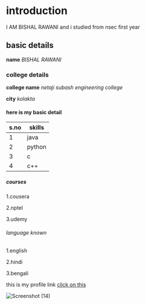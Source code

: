 # introduction
I AM BISHAL RAWANI  and i studied from nsec first year 
 
 ## basic details 
 **name** *BISHAL RAWANI*
 
 ### college details
 **college name**  *netaji subash engineering college*
 
 **city** *kolakta*
 
 #### here is my basic detail
 |s.no|skills
 |----|-----|
 |1|java|
 |2|python|
 |3|c|
 |4|c++|
 
 ##### courses
 1.cousera
 
 2.nptel
 
 3.udemy
 
 ###### language known
 
 1.english
 
 2.hindi
 
 3.bengali
 
 this is my profile link
 [click on this](https://github.com/BISHALRAWANI/day3/edit/main/README.md)
 
 ![Screenshot (14)](https://user-images.githubusercontent.com/91667727/135666778-ae9726fc-2b34-4af5-9f62-11db3f2aaf66.png)
